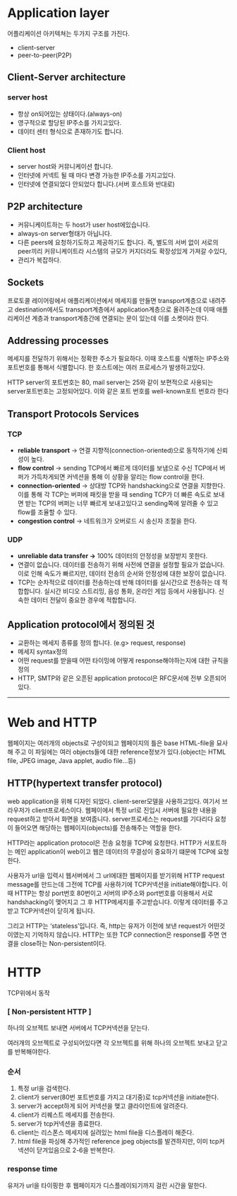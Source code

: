 # Application layer

어플리케이션 아키텍쳐는 두가지 구조를 가진다.

- client-server
- peer-to-peer(P2P)

## Client-Server architecture

### server host

- 항상 on되어있는 상태이다.(always-on)
- 영구적으로 할당된 IP주소를 가지고있다.
- 데이터 센터 형식으로 존재하기도 합니다.

### Client host

- server host와 커뮤니케이션 합니다.
- 인터넷에 커넥트 될 때 마다 변경 가능한 IP주소를 가지고있다.
- 인터넷에 연결되었다 안되었다 합니다.(서버 호스트와 반대로)

## P2P architecture

- 커뮤니케이트하는 두 host가 user host에있습니다.
- always-on server형태가 아닙니다.
- 다른 peers에 요청하기도하고 제공하기도 합니다. 즉, 별도의 서버 없이 서로의 peer끼리 커뮤니케이트라 시스템의 규모가 커지더라도 확장성있게 가져갈 수있다,
- 관리가 복잡하다.

## Sockets

프로토콜 레이어링에서 애플리케이션에서 메세지를 만들면 transport계층으로 내려주고 destination에서도 transport계층에서 application계층으로 올려주는데 이때 애플리케이션 계층과 transport계층간에 연결되는 문이 있는데 이를 소켓이라 한다.

## Addressing processes

메세지를 전달하기 위해서는 정확한 주소가 필요하다. 이때 호스트를 식별하는 IP주소와 포트번호를 통해서 식별합니다. 한 호스트에는 여러 프로세스가 발생하고있다.

HTTP server의 포트번호는 80, mail server는 25와 같이 보편적으로 사용되는 server포트번호는 고정되어있다. 이와 같은 포트 번호를 well-known포트 번호라 한다

## Transport Protocols Services

### TCP

- **reliable transport** → 연결 지향적(connection-oriented)으로 동작하기에 신뢰성이 높다.
- **flow control** → sending TCP에서 빠르게 데이터를 보냄으로 수신 TCP에서 버퍼가 가득차게되면 커넥션을 통해 이 상황을 알리는 flow control을 한다.
- **connection-oriented** → 상대방 TCP와 handshacking으로 연결을 지향한다. 이를 통해 각 TCP는 버퍼에 패킷을 받을 때 sending TCP가 더 빠른 속도로 보내면 받는 TCP의 버퍼는 너무 빠르게 보내고있다고 sending쪽에 알려줄 수 있고 flow를 조율할 수 있다.
- **congestion control** → 네트워크가 오버로드 시 송신자 조절을 한다.

### UDP

- **unreliable data transfer →** 100% 데이터의 안정성을 보장받지 못한다.
- 연결이 없습니다. 데이터를 전송하기 위해 사전에 연결을 설정할 필요가 없습니다. 이로 인해 속도가 빠르지만, 데이터 전송의 순서와 안정성에 대한 보장이 없습니다.
- TCP는 순차적으로 데이터를 전송하는데 반해 데이터를 실시간으로 전송하는 데 적합합니다. 실시간 비디오 스트리밍, 음성 통화, 온라인 게임 등에서 사용됩니다. 신속한 데이터 전달이 중요한 경우에 적합합니다.

## Application protocol에서 정의된 것

- 교환하는 메세지 종류를 정의 합니다. (e.g> request, response)
- 메세지 syntax정의
- 어떤 request를 받을때 어떤 타이밍에 어떻게 response해야하는지에 대한 규칙을 정의
- HTTP, SMTP와 같은 오픈된 application protocol은 RFC문서에 전부 오픈되어있다.

---

# Web and HTTP

웹페이지는 여러개의 objects로 구성이되고 웹페이지의 틀은 base HTML-file을 묘사해 주고 이 파일에는 여러 objects들에 대한 reference정보가 있다.(object는 HTML file, JPEG image, Java applet, audio file…등)

## HTTP(hypertext transfer protocol)

web application을 위해 디자인 되었다. client-serer모델을 사용하고있다. 여기서 브라우저가 client프로세스이다. 웹페이에서 특정 url로 진입시 서버에 필요한 내용을 request하고 받아서 화면을 보여줍니다. server프로세스는 request를 기다리다 요청이 들어오면 해당하는 웹페이지(objects)를 전송해주는 역할을 한다.

HTTP라는 application protocol은 전송 요청을 TCP에 요청한다. HTTP가 서포트하는 메인 application이 web이고 웹은 데이터의 무결성이 중요하기 떄문에 TCP에 요청한다.

사용자가 url을 입력시 웹서버에서 그 url에대한 웹페이지를 받기위해 HTTP request message를 만드는데 그전에 TCP를 사용하기에 TCP커넥션을 initiate해야합니다. 이 때 HTTP는 항상 port번호 80번이고 서버의 IP주소와 port번호를 이용해서 서로 handshacking이 맺어지고 그 후 HTTP메세지를 주고받습니다. 이렇게 데이터를 주고 받고 TCP커넥션이 닫히게 됩니다.

그리고 HTTP는 ‘stateless’입니다. 즉, http는 유저가 이전에 보낸 request가 어떤것이였는지 기억하지 않습니다. HTTP는 또한 TCP connection은 response를 주면 연결을 close하는 Non-persistent이다.

# HTTP

TCP위에서 동작

### [ Non-persistent HTTP ]

하나의 오브젝트 보내면 서버에서 TCP커넥션을 닫는다.

여러개의 오브젝트로 구성되어있다면 각 오브젝트를 위해 하나의 오브젝트 보내고 닫고를 반복해야한다.

### 순서

1. 특정 url을 검색한다.
2. client가 server(80번 포트번호를 가지고 대기중)로 tcp커넥션을 initiate한다.
3. server가 accept하게 되어 커넥션을 맺고 클라이언트에 알려준다.
4. client가 리퀘스트 메세지를 전송한다.
5. server가 tcp커넥션을 종료한다.
6. client는 리스폰스 메세지에 실려있는 html file을 디스플레이 해준다.
7. html file을 파싱해 추가적인 reference jpeg objects를 발견하지만, 이미 tcp커넥션이 닫겨있음으로 2-6을 반복한다.

### response time
유저가 url을 타이핑한 후 웹페이지가 디스플레이되기까지 걸린 시간을 말한다.